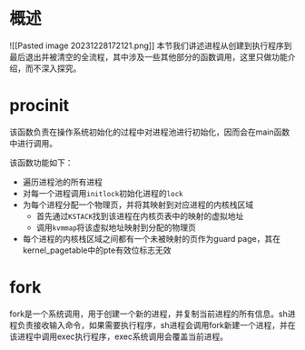 # 概述
![[Pasted image 20231228172121.png]]
本节我们讲述进程从创建到执行程序到最后退出并被清空的全流程，其中涉及一些其他部分的函数调用，这里只做功能介绍，而不深入探究。

# procinit
该函数负责在操作系统初始化的过程中对进程池进行初始化，因而会在main函数中进行调用。

该函数功能如下：
- 遍历进程池的所有进程
- 对每一个进程调用`initlock`初始化进程的`lock`
- 为每个进程分配一个物理页，并将其映射到对应进程的内核栈区域
	- 首先通过`KSTACK`找到该进程在内核页表中的映射的虚拟地址
	- 调用`kvmmap`将该虚拟地址映射到分配的物理页
- 每个进程的内核栈区域之间都有一个未被映射的页作为guard page，其在kernel_pagetable中的pte有效位标志无效

# fork
fork是一个系统调用，用于创建一个新的进程，并复制当前进程的所有信息。sh进程负责接收输入命令，如果需要执行程序，sh进程会调用fork新建一个进程，并在该进程中调用exec执行程序，exec系统调用会覆盖当前进程。

